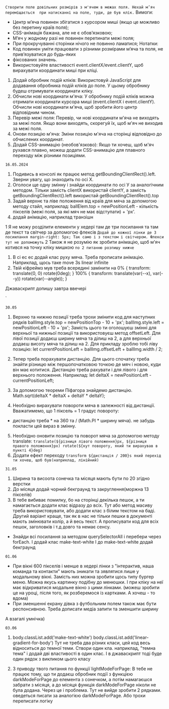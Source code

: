 <!-- Завдання: -->
`Створити поле довільних розмірів з м'ячем в межах поля. Нехай м’яч переміщається  при натисканні на поле, туди, де був клік.`
 Вимоги:
 -  Центр м’яча повинен збігатися з курсором миші (якщо це можливо без перетину країв поля);
 -  CSS-анімація бажана, але не є обов’язковою;
 - М’яч у жодному разі не повинен перетинати межі поля;
 - При прокручуванні сторінки нічого не повинно ламатися;
Нотатки:
- Код повинен уміти працювати з різними розмірами м’яча та поля, не прив’язуватися до будь-яких
-  фіксованих значень.
-  Використовуйте властивості event.clientX/event.clientY, щоб вирахувати координати миші при кліці.

<!-- Інструкція: -->
1. Додай обробник подій кліків: Використовуй JavaScript для додавання обробника подій кліків до поле. У цьому обробнику будеш отримувати координати кліку.
2. Обчисли нові координати м'яча: У обробнику подій кліків можна отримати координати курсора миші (event.clientX і event.clientY). Обчисли нові координати м'яча, щоб зробити його центр відповідним чином.
3. Перевір межі поля: Перевір, чи нові координати м'яча не виходять за межі поля. Якщо вони виходять, скорегуй їх, щоб м'яч не виходив за межі поля.
4. Онови позицію м'яча: Зміни позицію м'яча на сторінці відповідно до обчислених координат.
5. Додай CSS-анимацію (необов'язково): Якщо ти хочеш, щоб м'яч рухався плавно, можеш додати CSS-анимацію для плавного переходу між різними позиціями.


`16.05.2024`
1. Подивись в консолі як працює метод getBoundingClientRect().left. Зверни увагу, що знаходить по осі Х.
2. Оголоси ще одну змінну і знайди координати по осі У за аналогічним методом. Тільки замість clientX використай clientY, а замість getBoundingClientRect().left використай getBoundingClientRect().top
3. Задай верхнє та ліве положення від країв для мяча за допомогою методу стайл, наприклад: ballElem.top = newPositionLeft - кількість пікселів (межі поля, за які мяч не має відступати) + 'px'.
4. додай анімацію, наприклад транзішн


1 Я не можу розділити елементи у хедері там де три посилання та там де текст та світчер за допомогою флексів
`Додай до кожної лінки де 3 посиилання margin-right: 5px; Так само і з текстом і світчером. Флекси тут не допоможуть`
2 Також я не розумію як зробити анімацію, щоб м'яч котився на точку кліку мишкою
`по 2 питанню розпишу нижче`
1. В сі ес ес додай клас руху мяча. Треба прописати анімацію. Наприклад, щось таке move 3s linear infinite
2. Твій кіфреймз мув треба всередині замінити на 
0% {
    transform: translate(0, 0) rotate(0deg);
  }
  100% {
    transform: translate(var(--x), var(--y)) rotate(var(--angle));
  }

  Джаваскрипт допишу завтра ввечері

  `

`30.05`
1. Верхню та нижню позиції треба трохи змінити код для наступних рядків
 ballImg.style.top = newPositionTop - 10 + 'px';
 ballImg.style.left = newPositionLeft - 10 + 'px';
 Замість цього ти оголошуєш змінні для верхньої та нижньої позиції та використовуєш метод offsetLeft. Для лівої позиції додаєш ширину мяча та ділиш на 2, а для верхньої додаєш висоту мяча та ділиш на 2. Для прикладу зроблю тобі ліву позицію: let currentPositionLeft = ballImg.offsetLeft + ballImg.width / 2;

 2. Тепер треба порахувати дистанцію. Для цього спочатку треба знайти різницю між першопочатковою точкою де мяч і новою, куди він має котитися. Дистанцію треба рахувати і для лівого і для верхнього положення. Наприклад: let deltaX = newPositionLeft - currentPositionLeft;
 3. За допомогою теореми Піфагора знайдемо дистанцію. Math.sqrt(deltaX * deltaX + deltaY * deltaY);
4. Необхідно вирахувати повороти мяча в залежності від дистанції. Вважатимемо, що 1 піксель = 1 градус повороту: 
* дистанцію треба * на 360 та / (Math.PI * ширину мяча). не забудь покласти цей вираз в змінну.
5. Необхідно оновити позицію та поворот мяча за допомогою методу translate:  `translate(${різниця лівого положення}px, ${різниця правого положення}px) rotate(${кут повороту, який ти вирахував в пункті 4}deg)`
6. Додати ефект переходу `transform ${дистанція / 200}s який перехід ти хочеш, щоб був(наприклад, лінійний)`

`31.05`
1. Ширина та висоота сонечка та місяця мають бути по 20 згідно верстки
2. До місяця додай чорний бекграунд та закруглення(моржна 13 пікселів)
3. В тебе вибиває помилку, бо на сторінці декілька пешок, а ти намагається додати клас відразу до всіх. Тут або метод масиву треба використовувати, або додати клас з білим текстом на баді. Другий варіант краще, так як в нас не тільки пешки в документі мають змінювати колір, а й весь текст. А прописувати код для всіх пешок, заголовків і т.д довго та немає сенсу.

* Знайди всі посилання за методом querySelectorAll і перебери через forEach. І додай клас make-text-white
І до make-text-white додай бекграунд


`01.06`
*  При вікні 600 пікселів і менше в хедері лінки з "інтерактив, наша команда та контакти" мають зникати та зявлятися лише у модальному вікні. Замість них можна зробити щось типу бургер меню. Можна якусь картинку подібну до менюшки. І при кліку на неї має відкриватися модальне вікно з цими лінками. (можеш зробити це на уроці, після того, як розберемося із картками. А хочеш - то вдома)
* При зменшенні екрану дівка з футбольним полем також має бути респонсивною. Треба дописати медіа запити та зменшити ширину

А взагалі умнічка)


`03.06`
1.  body.classList.add('make-text-white')
    body.classList.add('linear-gradient-for-body')
    Тут не треба два різних класи, цей код весь відноситься до темної теми. Створи один кла. наприклад, "темна тема" і додай дві властивості в один клас. І в джаваскрипт тоді буде один рядок з викликом цього класу

2. З приводу твого питання по функції lightModeForPage:
В тебе не працює тому, що ти додаєш обробник події з функцією darkModeForPage до елемента з сонечком, а потім намагаєшся забрати з місяця, а до місяця функція darkModeForPage  ніколи не була додана. Через це і проблема. Тут не вийде зробити 2 рядками. оведеться писати за аналогією darkModeForPage. Або трохи переписати логіку